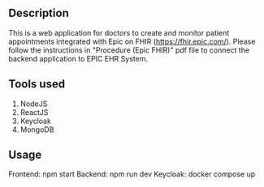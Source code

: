 ## Description
This is a web application for doctors to create and monitor patient appointments integrated with Epic on FHIR (https://fhir.epic.com/). Please follow the instructions in "Procedure (Epic FHIR)" pdf file to connect the backend application to EPIC EHR System.

## Tools used
1. NodeJS
2. ReactJS
3. Keycloak
4. MongoDB

## Usage
Frontend: npm start
Backend: npm run dev
Keycloak: docker compose up
